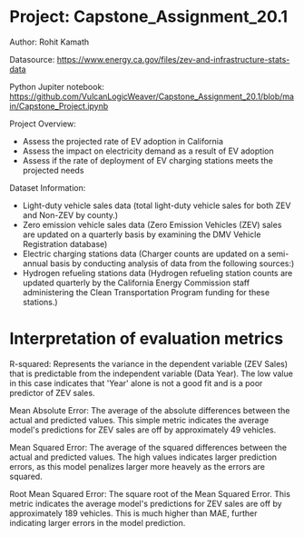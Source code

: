 # Project: Capstone_Assignment_20.1

Author: Rohit Kamath

Datasource: https://www.energy.ca.gov/files/zev-and-infrastructure-stats-data

Python Jupiter notebook:  https://github.com/VulcanLogicWeaver/Capstone_Assignment_20.1/blob/main/Capstone_Project.ipynb

Project Overview:
- Assess the projected rate of EV adoption in California
- Assess the impact on electricity demand as a result of EV adoption
- Assess if the rate of deployment of EV charging stations meets the projected needs

Dataset Information:
- Light-duty vehicle sales data 
  (total light-duty vehicle sales for both ZEV and Non-ZEV by county.)
- Zero emission vehicle sales data
  (Zero Emission Vehicles (ZEV) sales are updated on a quarterly basis by examining the DMV Vehicle Registration database)
- Electric charging stations data
  (Charger counts are updated on a semi-annual basis by conducting analysis of data from the following sources:)
- Hydrogen refueling stations data
  (Hydrogen refueling station counts are updated quarterly by the California Energy Commission staff administering the Clean Transportation Program funding for these stations.)

# Interpretation of evaluation metrics
R-squared: Represents the variance in the dependent variable (ZEV Sales) that is predictable from the independent variable (Data Year). The low value in this case indicates that 'Year' alone is not a good fit and is a poor predictor of ZEV sales.

Mean Absolute Error: The average of the absolute differences between the actual and predicted values. This simple metric indicates the average model's predictions for ZEV sales are off by approximately 49 vehicles.

Mean Squared Error: The average of the squared differences between the actual and predicted values. The high values indicates larger prediction errors, as this model penalizes larger more heavely as the errors are squared.

Root Mean Squared Error: The square root of the Mean Squared Error. This metric indicates the average model's predictions for ZEV sales are off by approximately 189 vehicles. This is much higher than MAE, further indicating larger errors in the model prediction.
